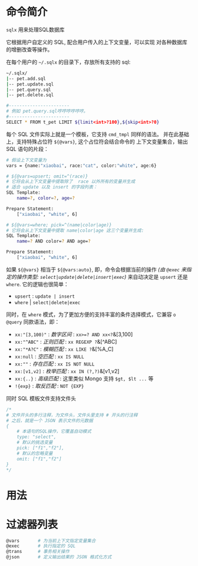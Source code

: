 # 命令简介

`sqlx` 用来处理SQL数据库

它根据用户自定义的 SQL, 配合用户传入的上下文变量，可以实现
对各种数据库的增删改查等操作。

在每个用户的 `~/.sqlx` 的目录下，存放所有支持的 sql:

```bash
~/.sqlx/
|-- pet.add.sql
|-- pet.update.sql
|-- pet.query.sql
|-- pet.delete.sql

#-----------------------
# 例如 pet.query.sql哼哼哼哼哼哼。
#-----------------------
SELECT * FROM t_pet LIMIT ${limit<int>?100},${skip<int>?0}
```

每个 SQL 文件实际上就是一个模板，它支持 `cmd_tmpl` 同样的语法。
并在此基础上，支持特殊占位符 `${@vars}`, 这个占位符会结合命令的
上下文变量集合，输出 SQL 语句的片段：

```bash
# 假设上下文变量为
vars = {name:"xiaobai", race:"cat", color:"white", age:6}

# ${@vars=upsert; omit=^(race)}
# 它将会从上下文变量中提取除了  race 以外所有的变量并生成
# 适合 update 以及 insert 的字段列表：
SQL Template: 
    name=?, color=?, age=?

Prepare Statement:
    ["xiaobai", "white", 6]

# ${@vars=where; pick=^(name|color|age)}
# 它将会从上下文变量中提取 name|color|age 这三个变量并生成:
SQL Template: 
    name=? AND color=? AND age=?

Prepare Statement:
    ["xiaobai", "white", 6]
```

如果 `${@vars}` 相当于  `${@vars:auto}`, 即，命令会根据当前的操作
 *(由 `@exec` 来指定的操作类型: `select|update|delete|insert|exec`)*
 来自动决定是 `upsert` 还是 `where`. 它的逻辑也很简单：

 - `upsert` : `update | insert`
 - `where` | `select|delete|exec`

 同时，在 `where` 模式，为了更加方便的支持丰富的条件选择模式，它兼容
 `o @query` 同款语法，即：

 
 - `xx:"[3,100)"`  : *数字区间* : `xx>=? AND xx<?`&[3,100]
 - `xx:"^ABC"`     : *正则匹配* : `xx REGEXP ?`&[^ABC]
 - `xx:"*A?C"`     : *模糊匹配* : `xx LIKE ?`&[%A_C]
 - `xx:null`       : *空匹配*   : `xx IS NULL`
 - `xx:""`         : *存在匹配* : `xx IS NOT NULL`
 - `xx:[v1,v2]`    : *枚举匹配* : `xx IN (?,?)`&[v1,v2]
 - `xx:{..}`       : *高级匹配* : 这里类似 Mongo 支持 `$gt, $lt ...` 等
 - `!{exp}`        : *取反匹配* : `NOT {EXP}`

同时 SQL 模板文件支持文件头

```sql
/*
# 文件开头的多行注释，为文件头，文件头里支持 # 开头的行注释
# 之后，就是一个 JSON 表示文件的元数据
{
    # 本语句的SQL操作，它覆盖自动模式
    type: "select",
    # 默认的挑选变量
    pick: ["f1","f2"],
    # 默认的忽略变量
    omit: ["f1","f2"]
}
*/
```

# 用法


# 过滤器列表

```bash
@vars       # 为当前上下文指定变量集合
@exec       # 执行指定的 SQL
@trans      # 事务相关操作
@json       # 定义输出结果的 JSON 格式化方式
```



